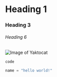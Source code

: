# Heading 1
### Heading 3
###### Heading 6
![Image of Yaktocat](https://octodex.github.com/images/yaktocat.png)

`code`

```python
name = "hello world!"
```
